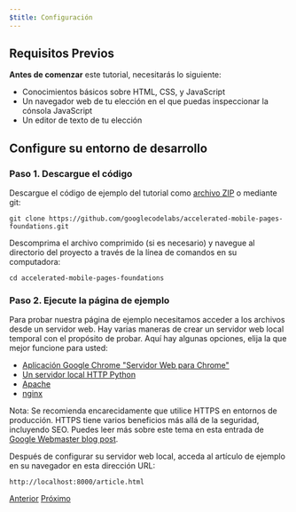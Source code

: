 ```yaml
---
$title: Configuración
---
```


## Requisitos Previos

**Antes de comenzar** este tutorial, necesitarás lo siguiente:

- Conocimientos básicos sobre HTML, CSS, y JavaScript
- Un navegador web de tu elección en el que puedas inspeccionar la cónsola JavaScript
- Un editor de texto de tu elección

## Configure su entorno de desarrollo

### Paso 1. Descargue el código

Descargue el código de ejemplo del tutorial como [archivo ZIP](https://github.com/googlecodelabs/accelerated-mobile-pages-foundations/archive/master.zip) o mediante git:

```shell
git clone https://github.com/googlecodelabs/accelerated-mobile-pages-foundations.git
```

Descomprima el archivo comprimido (si es necesario) y navegue al directorio del proyecto a través de la línea de comandos en su computadora:

```shell
cd accelerated-mobile-pages-foundations
```

### Paso 2. Ejecute la página de ejemplo

Para probar nuestra página de ejemplo necesitamos acceder a los archivos desde un servidor web. Hay varias maneras de crear un servidor web local temporal con el propósito de probar. Aquí hay algunas opciones, elija la que mejor funcione para usted:

- [Aplicación Google Chrome "Servidor Web para Chrome"](https://chrome.google.com/webstore/detail/web-server-for-chrome/ofhbbkphhbklhfoeikjpcbhemlocgigb)
- [Un servidor local HTTP Python](https://developer.mozilla.org/en-US/docs/Learn/Common_questions/set_up_a_local_testing_server#Running_a_simple_local_HTTP_server)
- [Apache](https://httpd.apache.org/docs/2.4/getting-started.html)
- [nginx](http://nginx.org/)

Nota: Se recomienda encarecidamente que utilice HTTPS en entornos de producción. HTTPS tiene varios beneficios más allá de la seguridad, incluyendo SEO. Puedes leer más sobre este tema en esta entrada de [Google Webmaster blog post](https://webmasters.googleblog.com/2014/08/https-as-ranking-signal.html).

Después de configurar su servidor web local, acceda al artículo de ejemplo en su navegador en esta dirección URL:

```text
http://localhost:8000/article.html
```

<div class="prev-next-buttons">
  <a class="button prev-button" href="{{g.doc('/content/amp-dev/documentation/guides-and-tutorials/start/converting/index.md', locale=doc.locale).url.path}}"><span class="arrow-prev">Anterior</span></a>
  <a class="button next-button" href="{{g.doc('/content/docs/fundamentals/converting/building-page.md', locale=doc.locale).url.path}}"><span class="arrow-next">Próximo</span></a>
</div>
